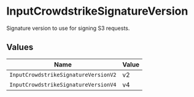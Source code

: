 # InputCrowdstrikeSignatureVersion

Signature version to use for signing S3 requests.


## Values

| Name                                 | Value                                |
| ------------------------------------ | ------------------------------------ |
| `InputCrowdstrikeSignatureVersionV2` | v2                                   |
| `InputCrowdstrikeSignatureVersionV4` | v4                                   |